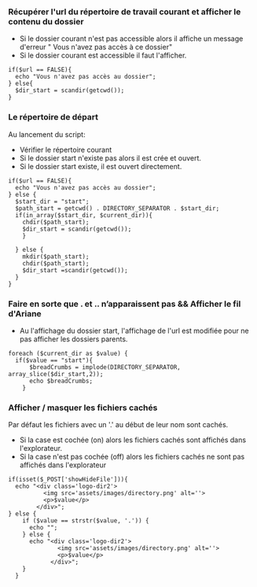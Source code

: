 ### Récupérer l'url du répertoire de travail courant et afficher le contenu du dossier
- Si le dossier courant n'est pas accessible alors il affiche un message d'erreur " Vous n'avez pas accès à ce dossier"
- Si le dossier courant est accessible il faut l'afficher.

```
if($url == FALSE){
  echo "Vous n'avez pas accès au dossier";
} else{
  $dir_start = scandir(getcwd());
}
```

### Le répertoire de départ
Au lancement du script:
- Vérifier le répertoire courant
- Si le dossier start n'existe pas alors il est crée et ouvert.
- Si le dossier start existe, il est ouvert directement.

```
if($url == FALSE){
  echo "Vous n'avez pas accès au dossier";
} else {
  $start_dir = "start";
  $path_start = getcwd() . DIRECTORY_SEPARATOR . $start_dir;
  if(in_array($start_dir, $current_dir)){
    chdir($path_start);
    $dir_start = scandir(getcwd());
    }

  } else {
    mkdir($path_start);
    chdir($path_start);
    $dir_start =scandir(getcwd());
  }
}
```

### Faire en sorte que . et .. n’apparaissent pas && Afficher le fil d'Ariane
- Au l'affichage du dossier start, l'affichage de l'url est modifiée pour ne pas afficher les dossiers parents.

```
foreach ($current_dir as $value) {
  if($value == "start"){
      $breadCrumbs = implode(DIRECTORY_SEPARATOR, array_slice($dir_start,2));
      echo $breadCrumbs;
    }
```

### Afficher / masquer les fichiers cachés
Par défaut les fichiers avec un '.' au début de leur nom sont cachés.
- Si la case est cochée (on) alors les fichiers cachés sont affichés dans l'explorateur.
- Si la case n'est pas cochée (off) alors les fichiers cachés ne sont pas affichés dans l'explorateur


```
if(isset($_POST['showHideFile'])){
  echo "<div class='logo-dir2'>
          <img src='assets/images/directory.png' alt=''>
          <p>$value</p>
        </div>";
} else {
    if ($value == strstr($value, '.')) {
      echo "";
    } else {
      echo "<div class='logo-dir2'>
              <img src='assets/images/directory.png' alt=''>
              <p>$value</p>
            </div>";
    }
  }
```
